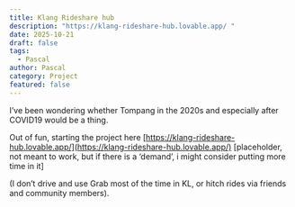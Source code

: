 ```yaml
---
title: Klang Rideshare hub
description: "https://klang-rideshare-hub.lovable.app/ "
date: 2025-10-21
draft: false
tags:
  - Pascal
author: Pascal
category: Project
featured: false
---
```

I’ve been wondering whether Tompang in the 2020s and especially after COVID19 would be a thing.

Out of fun, starting the project here [https://klang-rideshare-hub.lovable.app/](https://klang-rideshare-hub.lovable.app/) \[placeholder, not meant to work, but if there is a ‘demand’, i might consider putting more time in it\]

(I don’t drive and use Grab most of the time in KL, or hitch rides via friends and community members).